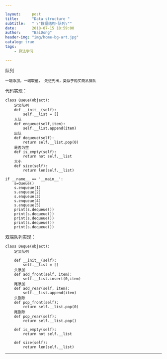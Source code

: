```yaml
---

layout:     post
title:      "Data structure "
subtitle:   " \"数据结构-队列\""
date:       2018-07-15 18:59:00
author:     "BaiDong"
header-img: "img/home-bg-art.jpg"
catalog: true
tags:
    - 算法学习

---
```


队列
	
	一端添加，一端取值， 先进先出，类似于购买商品排队

代码实现：

	class Queue(object):
		定义队列
		def __init__(self):
			self.__list = []
		入队
		def enqueue(self,item):
			self.__list.append(item)
		出队
		def dequeue(self):
			return self.__list.pop(0)
		是否为空
		def is_empty(self):
			return not self.__list
		大小
		def size(self):
			return len(self.__list)

	if __name__ == '__main__':
		s=Queue()
		s.enqueue(1)
		s.enqueue(2)
		s.enqueue(3)
		s.enqueue(4)
		s.enqueue(5)
		print(s.dequeue())
		print(s.dequeue())
		print(s.dequeue())
		print(s.dequeue())
		print(s.dequeue())

双端队列实现：

	class Deque(object):
		定义队列

		def __init__(self):
			self.__list = []
		头添加
		def add_front(self, item):
			self.__list.insert(0,item)
		尾添加
		def add_rear(self, item):
			self.__list.append(item)
		头删除
		def pop_front(self):
			return self.__list.pop(0)
		尾删除
		def pop_rear(self):
			return self.__list.pop()

		def is_empty(self):
			return not self.__list

		def size(self):
			return len(self.__list)	
	
---


